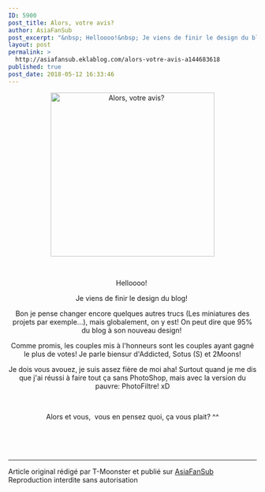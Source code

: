 ```yaml
---
ID: 5900
post_title: Alors, votre avis?
author: AsiaFanSub
post_excerpt: "&nbsp; Helloooo!&nbsp; Je viens de finir le design du blog!&nbsp; Bon je pense changer encore quelques autres trucs (Les miniatures des projets par exemple...), mais globalement, on y est! On peut dire que 95% du blog &agrave; son nouveau design!&nbsp; Comme promis, les couples mis &agrave; l'honneurs sont les couples ayant..."
layout: post
permalink: >
  http://asiafansub.eklablog.com/alors-votre-avis-a144683618
published: true
post_date: 2018-05-12 16:33:46
---
```

<p style="text-align: center;"><a href="http://ekladata.com/Us0h8H1Wk1gGRKVjycX-C2yroCA.jpg"><img src="https://united-subs.dearclouds.com/wp-content/uploads/2018/05/9110cbad78a619d164661b011d9b90ab.jpg" alt="Alors, votre avis? " width="332" height="332"/></a></p>
<p style="text-align: center;">&nbsp;</p>
<p style="text-align: center;">Helloooo!&nbsp;</p>
<p style="text-align: center;">Je viens de finir le design du blog!&nbsp;</p>
<p style="text-align: center;">Bon je pense changer encore quelques autres trucs (Les miniatures des projets par exemple...), mais globalement, on y est! On peut dire que 95% du blog &agrave; son nouveau design!&nbsp;</p>
<p style="text-align: center;">Comme promis, les couples mis &agrave; l'honneurs sont les couples ayant gagn&eacute; le plus de votes! Je parle biensur d'Addicted, Sotus (S) et 2Moons!</p>
<p style="text-align: center;">Je dois vous avouez, je suis assez fi&egrave;re de moi aha! Surtout quand je me dis que j'ai r&eacute;ussi &agrave; faire tout &ccedil;a sans PhotoShop, mais avec la version du pauvre: PhotoFiltre! xD</p>
<p style="text-align: center;">&nbsp;</p>
<p style="text-align: center;">Alors et vous,&nbsp; vous en pensez quoi, &ccedil;a vous plait? ^^</p><br /><br /><br /><hr />Article original rédigé par T-Moonster et publié sur <a href="http://asiafansub.eklablog.com/">AsiaFanSub</a> <br /> Reproduction interdite sans autorisation